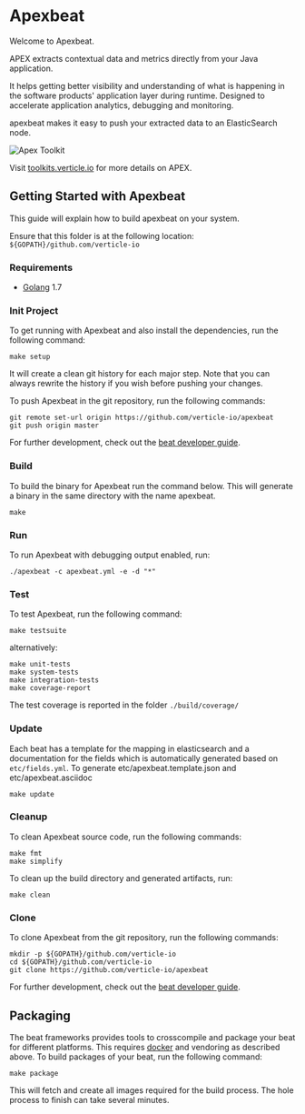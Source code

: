 # Apexbeat

Welcome to Apexbeat.

APEX extracts contextual data and metrics directly from your Java application.

It helps getting better visibility and understanding of what is happening in the software products' application layer during runtime.
Designed to accelerate application analytics, debugging and monitoring.

apexbeat makes it easy to push your extracted data to an ElasticSearch node.

![Apex Toolkit](https://verticle-io.github.io/apexbeat/vio-apex-isometric5.svg)

Visit [toolkits.verticle.io](http://toolkits.verticle.io) for more details on APEX.

## Getting Started with Apexbeat

This guide will explain how to build apexbeat on your system.

Ensure that this folder is at the following location:
`${GOPATH}/github.com/verticle-io`


### Requirements

* [Golang](https://golang.org/dl/) 1.7

### Init Project
To get running with Apexbeat and also install the
dependencies, run the following command:

```
make setup
```

It will create a clean git history for each major step. Note that you can always rewrite the history if you wish before pushing your changes.

To push Apexbeat in the git repository, run the following commands:

```
git remote set-url origin https://github.com/verticle-io/apexbeat
git push origin master
```

For further development, check out the [beat developer guide](https://www.elastic.co/guide/en/beats/libbeat/current/new-beat.html).

### Build

To build the binary for Apexbeat run the command below. This will generate a binary
in the same directory with the name apexbeat.

```
make
```


### Run

To run Apexbeat with debugging output enabled, run:

```
./apexbeat -c apexbeat.yml -e -d "*"
```


### Test

To test Apexbeat, run the following command:

```
make testsuite
```

alternatively:
```
make unit-tests
make system-tests
make integration-tests
make coverage-report
```

The test coverage is reported in the folder `./build/coverage/`

### Update

Each beat has a template for the mapping in elasticsearch and a documentation for the fields
which is automatically generated based on `etc/fields.yml`.
To generate etc/apexbeat.template.json and etc/apexbeat.asciidoc

```
make update
```


### Cleanup

To clean  Apexbeat source code, run the following commands:

```
make fmt
make simplify
```

To clean up the build directory and generated artifacts, run:

```
make clean
```


### Clone

To clone Apexbeat from the git repository, run the following commands:

```
mkdir -p ${GOPATH}/github.com/verticle-io
cd ${GOPATH}/github.com/verticle-io
git clone https://github.com/verticle-io/apexbeat
```


For further development, check out the [beat developer guide](https://www.elastic.co/guide/en/beats/libbeat/current/new-beat.html).


## Packaging

The beat frameworks provides tools to crosscompile and package your beat for different platforms. This requires [docker](https://www.docker.com/) and vendoring as described above. To build packages of your beat, run the following command:

```
make package
```

This will fetch and create all images required for the build process. The hole process to finish can take several minutes.

